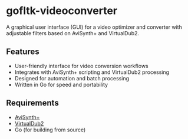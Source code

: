 # gofltk-videoconverter

A graphical user interface (GUI) for a video optimizer and converter with adjustable filters based on AviSynth+ and VirtualDub2.

## Features

- User-friendly interface for video conversion workflows
- Integrates with AviSynth+ scripting and VirtualDub2 processing
- Designed for automation and batch processing
- Written in Go for speed and portability

## Requirements

- [AviSynth+](https://avs-plus.net/)
- [VirtualDub2](https://sourceforge.net/projects/vdfiltermod/)
- Go (for building from source)
